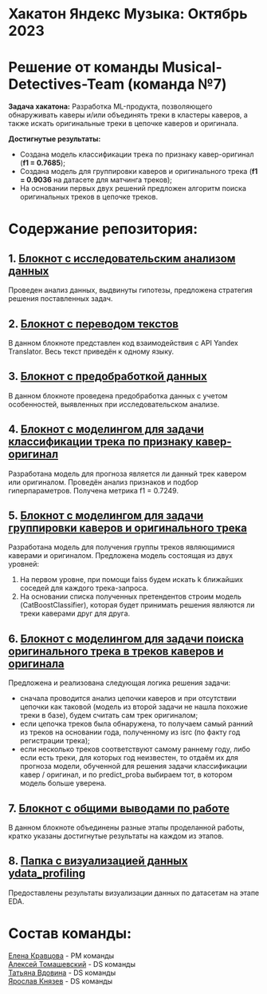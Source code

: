 # Хакатон Яндекс Музыка: Октябрь 2023  
# Решение от команды Musical-Detectives-Team (команда №7)
**Задача хакатона:** Разработка ML-продукта, позволяющего обнаруживать каверы и/или объединять треки в кластеры каверов, а также искать оригинальные треки в цепочке каверов и оригинала.

**Достигнутые результаты:** 
* Создана модель классификации трека по признаку кавер-оригинал (**f1 = 0.7685**);
* Создана модель для группировки каверов и оригинального трека (**f1 = 0.9036** на датасете для матчинга треков);
* На основании первых двух решений предложен алгоритм поиска оригинальных треков в цепочке треков.

# Содержание репозитория:

## 1. [Блокнот с исследовательским анализом данных](EDA.ipynb)
Проведен анализ данных, выдвинуты гипотезы, предложена стратегия решения поставленных задач.

## 2. [Блокнот с переводом текстов](translator.ipynb)
В данном блокноте представлен код взаимодействия с API Yandex Translator. Весь текст приведён к одному языку.

## 3. [Блокнот с предобработкой данных](preprocessing.ipynb)
В данном блокноте проведена предобработка данных с учетом особенностей, выявленных при исследовательском анализе.

## 4. [Блокнот с моделингом для задачи классификации трека по признаку кавер-оригинал](modeling_task_1.ipynb)
Разработана модель для прогноза является ли данный трек кавером или оригиналом. Проведён анализ признаков и подбор гиперпараметров. Получена метрика f1 = 0.7249.

## 5. [Блокнот с моделингом для задачи группировки каверов и оригинального трека](modeling_task_2.ipynb)
Разработана модель для получения группы треков являющимися каверами и оригиналом. Предложена модель состоящая из двух уровней:
1. На первом уровне, при помощи faiss будем искать k ближайших соседей для каждого трека-запроса.
2. На основании списка полученных претендентов строим модель (CatBoostClassifier), которая будет принимать решения являются ли треки каверами друг для друга.

## 6. [Блокнот с моделингом для задачи поиска оригинального трека в треков каверов и оригинала](modeling_task_3.ipynb)
Предложена и реализована следующая логика решения задачи: 
* сначала проводится анализ цепочки каверов и при отсутствии цепочки как таковой (модель из второй задачи не нашла похожие треки в базе), будем считать сам трек оригиналом;
* если цепочка треков была обнаружена, то получаем самый ранний из треков на основании года, полученному из isrc (по факту год регистрации трека);
* если несколько треков соответствуют самому раннему году, либо если есть треки, для которых год неизвестен, то отдаём их для прогноза модели, обученной для решения задачи классификации кавер / оригинал, и по predict_proba выбираем тот, в котором модель больше уверена.

## 7. [Блокнот с общими выводами по работе](conclusions.ipynb)
В данном блокноте объединены разные этапы проделанной работы, кратко указаны достигнутые результаты на каждом из этапов.

## 8. [Папка с визуализацией данных ydata_profiling](profile_df)
Предоставлены результаты визуализации данных по датасетам на этапе EDA.

# Состав команды:
[Елена Кравцова](https://github.com/ElenaKravtsova20) - PM команды  
[Алексей Томашевский](https://github.com/TomashA1980) - DS команды  
[Татьяна Вдовина](https://github.com/vdovinati) - DS команды  
[Ярослав Князев](https://github.com/Yaroslav-Kn) - DS команды
